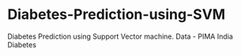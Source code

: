 # Diabetes-Prediction-using-SVM
Diabetes Prediction using Support Vector machine.
Data - PIMA India Diabetes
